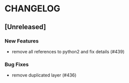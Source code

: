 # CHANGELOG

## [Unreleased]

### New Features

- remove all references to python2 and fix details (#439)

### Bug Fixes

- remove duplicated layer (#436)


